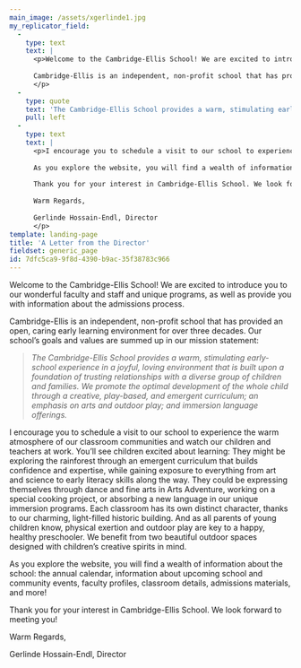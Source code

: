 ```yaml
---
main_image: /assets/xgerlinde1.jpg
my_replicator_field:
  -
    type: text
    text: |
      <p>Welcome to the Cambridge-Ellis School! We are excited to introduce you to our wonderful faculty and staff and unique programs, as well as provide you with information about the admissions process.
      
      Cambridge-Ellis is an independent, non-profit school that has provided an open, caring early learning environment for over three decades. Our school’s goals and values are summed up in our mission statement:
      </p>
  -
    type: quote
    text: 'The Cambridge-Ellis School provides a warm, stimulating early-school experience in a joyful, loving environment that is built upon a foundation of trusting relationships with a diverse group of children and families. We promote the optimal development of the whole child through a creative, play-based, and emergent curriculum; an emphasis on arts and outdoor play; and immersion language offerings.'
    pull: left
  -
    type: text
    text: |
      <p>I encourage you to schedule a visit to our school to experience the warm atmosphere of our classroom communities and watch our children and teachers at work. You’ll see children excited about learning: They might be exploring the rainforest through an emergent curriculum that builds confidence and expertise, while gaining exposure to everything from art and science to early literacy skills along the way. They could be expressing themselves through dance and fine arts in Arts Adventure, working on a special cooking project, or absorbing a new language in our unique immersion programs. Each classroom has its own distinct character, thanks to our charming, light-filled historic building. And as all parents of young children know, physical exertion and outdoor play are key to a happy, healthy preschooler. We benefit from two beautiful outdoor spaces designed with children’s creative spirits in mind.
      
      As you explore the website, you will find a wealth of information about the school: the annual calendar, information about upcoming school and community events, faculty profiles, classroom details, admissions materials, and more!
      
      Thank you for your interest in Cambridge-Ellis School. We look forward to meeting you!
      
      Warm Regards,
      
      Gerlinde Hossain-Endl, Director
      </p>
template: landing-page
title: 'A Letter from the Director'
fieldset: generic_page
id: 7dfc5ca9-9f8d-4390-b9ac-35f38783c966
---
```

<p>Welcome to the Cambridge-Ellis School! We are excited to introduce you to our wonderful faculty and staff and unique programs, as well as provide you with information about the admissions process.</p><p>Cambridge-Ellis is an independent, non-profit school that has provided an open, caring early learning environment for over three decades. Our school’s goals and values are summed up in our mission statement:</p><blockquote><p><em>The Cambridge-Ellis School provides a warm, stimulating early-school experience in a joyful, loving environment that is built upon a foundation of trusting relationships with a diverse group of children and families. We promote the optimal development of the whole child through a creative, play-based, and emergent curriculum; an emphasis on arts and outdoor play; and immersion language offerings.</em></p></blockquote><p>I encourage you to schedule a visit to our school to experience the warm atmosphere of our classroom communities and watch our children and teachers at work. You’ll see children excited about learning: They might be exploring the rainforest through an emergent curriculum that builds confidence and expertise, while gaining exposure to everything from art and science to early literacy skills along the way. They could be expressing themselves through dance and fine arts in Arts Adventure, working on a special cooking project, or absorbing a new language in our unique immersion programs. Each classroom has its own distinct character, thanks to our charming, light-filled historic building. And as all parents of young children know, physical exertion and outdoor play are key to a happy, healthy preschooler. We benefit from two beautiful outdoor spaces designed with children’s creative spirits in mind.</p><p>As you explore the website, you will find a wealth of information about the school: the annual calendar, information about upcoming school and community events, faculty profiles, classroom details, admissions materials, and more!</p><p>Thank you for your interest in Cambridge-Ellis School. We look forward to meeting you!</p><p>Warm Regards,</p><p>Gerlinde Hossain-Endl,&nbsp;Director</p>